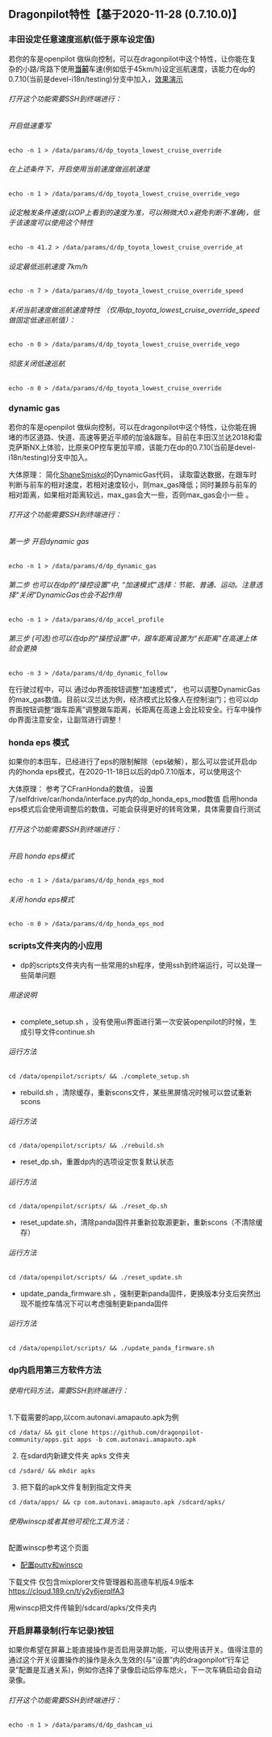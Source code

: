 ## Dragonpilot特性【基于2020-11-28 (0.7.10.0)】


### 丰田设定任意速度巡航(低于原车设定值)

若你的车是openpilot 做纵向控制，可以在dragonpilot中这个特性，让你能在复杂的小路/弯路下使用<u>**当前**</u>车速(例如低于45km/h)设定巡航速度，该能力在dp的0.7.10(当前是devel-i18n/testing)分支中加入，[效果演示](https://www.bilibili.com/video/BV1P54y1674i)

###### 打开这个功能需要SSH到终端进行：

###### 开启低速重写
```shell
echo -n 1 > /data/params/d/dp_toyota_lowest_cruise_override
```
###### 在上述条件下，开启使用当前速度做巡航速度
```shell
echo -n 1 > /data/params/d/dp_toyota_lowest_cruise_override_vego
```
######  设定触发条件速度(以OP上看到的速度为准，可以稍微大0.x避免判断不准确)，低于该速度可以使用这个特性
```shell
echo -n 41.2 > /data/params/d/dp_toyota_lowest_cruise_override_at
```
###### 设定最低巡航速度 7km/h
```shell
echo -n 7 > /data/params/d/dp_toyota_lowest_cruise_override_speed
```

######  关闭当前速度做巡航速度特性 （仅用dp_toyota_lowest_cruise_override_speed做固定低速巡航值）：

```shell
echo -n 0 > /data/params/d/dp_toyota_lowest_cruise_override_vego
```

###### 彻底关闭低速巡航

```shell
echo -n 0 > /data/params/d/dp_toyota_lowest_cruise_override
```



### dynamic gas

若你的车是openpilot 做纵向控制，可以在dragonpilot中这个特性，让你能在拥堵的市区道路、快道、高速等更近平顺的加油&跟车。目前在丰田汉兰达2018和雷克萨斯NX上体验，比原来OP控车更加平顺，该能力在dp的0.7.10(当前是devel-i18n/testing)分支中加入。 

 大体原理：
简化[ShaneSmiskol](https://github.com/ShaneSmiskol/openpilot)的DynamicGas代码， 读取雷达数据，在跟车时判断与前车的相对速度，若相对速度较小，则max_gas降低；同时兼顾与前车的相对距离，如果相对距离较远，max_gas会大一些，否则max_gas会小一些 。

###### 打开这个功能需要SSH到终端进行：


###### 第一步 开启dynamic gas
```shell
echo -n 1 > /data/params/d/dp_dynamic_gas
```
###### 第二步 也可以在dp的“操控设置”中, “加速模式”选择：节能、普通、运动。注意选择“关闭”DynamicGas也会不起作用
```shell
echo -n 1 > /data/params/d/dp_accel_profile
```
###### 第三步 (可选)也可以在dp的“操控设置”中，跟车距离设置为“长距离”在高速上体验会更换
```shell
echo -n 3 > /data/params/d/dp_dynamic_follow
```

在行驶过程中，可以 通过dp界面按钮调整“加速模式”， 也可以调整DynamicGas的max_gas数值。目前以汉兰达为例，经济模式比较像人在控制油门；也可以dp界面按钮调整“跟车距离”调整跟车距离，长距离在高速上会比较安全。行车中操作dp界面注意安全，让副驾进行调整！




### honda eps 模式

如果你的本田车，已经进行了eps的限制解除（eps破解），那么可以尝试开启dp内的honda eps模式，在2020-11-18日以后的dp0.7.10版本，可以使用这个

 大体原理：
参考了CFranHonda的数值， 设置了/selfdrive/car/honda/interface.py内的dp_honda_eps_mod数值
启用honda eps模式后会使用调整后的数值，可能会获得更好的转弯效果，具体需要自行测试

###### 打开这个功能需要SSH到终端进行：

###### 开启 honda eps模式
```shell
echo -n 1 > /data/params/d/dp_honda_eps_mod
```
###### 关闭 honda eps模式
```shell
echo -n 0 > /data/params/d/dp_honda_eps_mod
```



### scripts文件夹内的小应用

* dp的scripts文件夹内有一些常用的sh程序，使用ssh到终端运行，可以处理一些简单问题

###### 用途说明

* complete_setup.sh ，没有使用ui界面进行第一次安装openpilot的时候，生成引导文件continue.sh
######  运行方法
```shell
cd /data/openpilot/scripts/ && ./complete_setup.sh
```

* rebuild.sh ，清除缓存，重新scons文件，某些黑屏情况时候可以尝试重新scons
######  运行方法
```shell
cd /data/openpilot/scripts/ && ./rebuild.sh 
```
* reset_dp.sh，重置dp内的选项设定恢复默认状态
######  运行方法
```shell
cd /data/openpilot/scripts/ && ./reset_dp.sh
```

* reset_update.sh，清除panda固件并重新拉取源更新，重新scons（不清除缓存）
######  运行方法
```shell
cd /data/openpilot/scripts/ && ./reset_update.sh
```

* update_panda_firmware.sh ，强制更新panda固件，更换版本分支后突然出现不能控车情况下可以考虑强制更新panda固件
######  运行方法
```shell
cd /data/openpilot/scripts/ && ./update_panda_firmware.sh
```


### dp内启用第三方软件方法


###### 使用代码方法，需要SSH到终端进行：
1.下载需要的app,以com.autonavi.amapauto.apk为例

```shell
cd /data/ && git clone https://github.com/dragonpilot-community/apps.git apps -b com.autonavi.amapauto.apk
```
2. 在sdard内新建文件夹  apks 文件夹
```shell
cd /sdard/ && mkdir apks
```
3. 把下载的apk文件复制到指定文件夹
```shell
cd /data/apps/ && cp com.autonavi.amapauto.apk /sdcard/apks/
```

###### 使用winscp或者其他可视化工具方法：

配置winscp参考这个页面

* [配置putty和winscp](putty_and_winscp.md)

下载文件
仅包含mixplorer文件管理器和高德车机版4.9版本
https://cloud.189.cn/t/y2y6jerqIfA3

用winscp把文件传输到/sdcard/apks/文件夹内

### 开启屏幕录制(行车记录)按钮

如果你希望在屏幕上能直接操作是否启用录屏功能，可以使用该开关。值得注意的通过这个开关设置操作的操作是永久生效的(与“设置”内的dragonpilot“行车记录”配置是互通关系)，例如你选择了录像启动后停车熄火，下一次车辆启动会自动录像。

###### 打开这个功能需要SSH到终端进行：

```shell
echo -n 1 > /data/params/d/dp_dashcam_ui
```

###### 